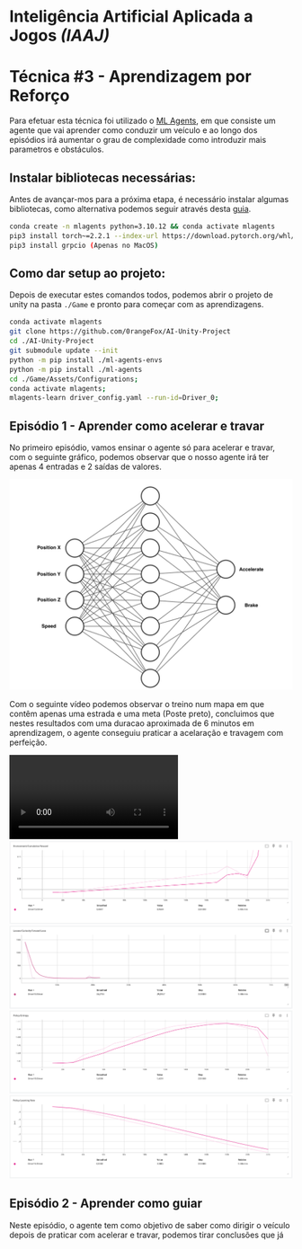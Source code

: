# Inteligência Artificial Aplicada a Jogos *(IAAJ)*

# Técnica #3 - Aprendizagem por Reforço
Para efetuar esta técnica foi utilizado o [ML Agents](https://github.com/Unity-Technologies/ml-agents), em que consiste um agente que vai aprender como conduzir um veículo e ao longo dos episódios irá aumentar o
grau de complexidade como introduzir mais parametros e obstáculos.

## Instalar bibliotecas necessárias:
Antes de avançar-mos para a próxima etapa, é necessário instalar algumas bibliotecas, como alternativa podemos seguir através desta [guia](https://unity-technologies.github.io/ml-agents/Installation/).
```bash
conda create -n mlagents python=3.10.12 && conda activate mlagents
pip3 install torch~=2.2.1 --index-url https://download.pytorch.org/whl/cu121
pip3 install grpcio (Apenas no MacOS)
```

## Como dar setup ao projeto:
Depois de executar estes comandos todos, podemos abrir o projeto de unity na pasta `./Game` e pronto para começar com as aprendizagens.
```bash
conda activate mlagents
git clone https://github.com/0rangeFox/AI-Unity-Project
cd ./AI-Unity-Project
git submodule update --init
python -m pip install ./ml-agents-envs
python -m pip install ./ml-agents
cd ./Game/Assets/Configurations;
conda activate mlagents;
mlagents-learn driver_config.yaml --run-id=Driver_0;
```

## Episódio 1 - Aprender como acelerar e travar
No primeiro episódio, vamos ensinar o agente só para acelerar e travar, com o seguinte gráfico, podemos
observar que o nosso agente irá ter apenas 4 entradas e 2 saídas de valores.

![](./Images/AI-Episode_1.png)

Com o seguinte vídeo podemos observar o treino num mapa em que contêm apenas uma estrada e uma meta (Poste preto),
concluimos que nestes resultados com uma duracao aproximada de 6 minutos em aprendizagem, o agente conseguiu praticar a acelaração e travagem com perfeição.

![](./Images/AI-Episode_1-Training.mov)
![](./Images/AI-Episode_1-Cumulative_Reward.png)
![](./Images/AI-Episode_1-Curiosity_Forward_Loss.png)
![](./Images/AI-Episode_1-Entropy.png)
![](./Images/AI-Episode_1-Learning_Rate.png)

## Episódio 2 - Aprender como guiar
Neste episódio, o agente tem como objetivo de saber como dirigir o veículo depois de praticar com acelerar e travar,
podemos tirar conclusões que já 
